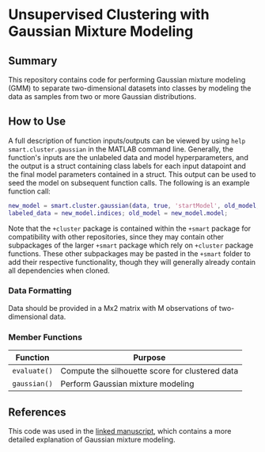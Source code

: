 # Unsupervised Clustering with Gaussian Mixture Modeling

## Summary
This repository contains code for performing Gaussian mixture modeling (GMM) to separate two-dimensional datasets into classes by modeling the data as samples from two or more Gaussian distributions.

## How to Use
A full description of function inputs/outputs can be viewed by using `help smart.cluster.gaussian` in the MATLAB command line. Generally, the function's inputs are the unlabeled data and model hyperparameters, and the output is a struct containing class labels for each input datapoint and the final model parameters contained in a struct. This output can be used to seed the model on subsequent function calls. The following is an example function call:

```matlab
new_model = smart.cluster.gaussian(data, true, 'startModel', old_model, 'numClusters', 3, 'iterations', 100);
labeled_data = new_model.indices; old_model = new_model.model;
```
Note that the `+cluster` package is contained within the `+smart` package for compatibility with other repositories, since they may contain other subpackages of the larger `+smart` package which rely on `+cluster` package functions. These other subpackages may be pasted in the `+smart` folder to add their respective functionality, though they will generally already contain all dependencies when cloned.

### Data Formatting
Data should be provided in a Mx2 matrix with M observations of two-dimensional data.

### Member Functions
| Function | Purpose |
| --- | --- |
| `evaluate()` | Compute the silhouette score for clustered data |
| `gaussian()` | Perform Gaussian mixture modeling |

## References
This code was used in the [linked manuscript](https://www.researchgate.net/publication/335795238_Automated_Identification_of_Persistent_Time-Domain_Features_in_Seismocardiogram_Signals), which contains a more detailed explanation of Gaussian mixture modeling.
